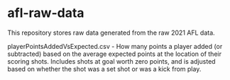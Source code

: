 # afl-raw-data
This repository stores raw data generated from the raw 2021 AFL data.

playerPointsAddedVsExpected.csv - How many points a player added (or subtracted) based on the average expected points at the location of their scoring shots. Includes shots at goal worth zero points, and is adjusted based on whether the shot was a set shot or was a kick from play.
